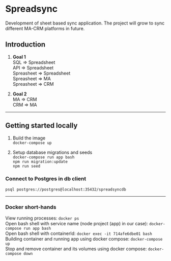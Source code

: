 # Spreadsync
Development of sheet based sync application. The project will grow to sync different MA-CRM platforms in future.

## Introduction

1. **Goal 1**<br>
SQL => Spreadsheet<br>
API => Spreadsheet<br>
Spreasheet => Spreadsheet<br>
Spreasheet => MA<br>
Spreasheet => CRM<br>

2. **Goal 2**<br>
MA => CRM<br>
CRM => MA<br>

***
## Getting started locally

1.  Build the image<br>
```docker-compose up```

2. Setup database migrations and seeds<br>
  ```docker-compose run app bash```<br>
  ```npm run migration:update```<br>
  ```npm run seed```<br>

### Connect to Postgres in db client
```psql postgres://postgres@localhost:35432/spreadsyncdb```

***

### Docker short-hands

View running processes:  ```docker ps```<br>
Open bash shell with service name (node project (app) in our case):  ```docker-compose run app bash```<br>
Open bash shell with containerId:  ```docker exec -it 714afe6dbe01 bash```<br>
Building container and running app using docker compose: ```docker-compose up```<br>
Stop and remove container and its volumes using docker compose: ```docker-compose down```<br>
